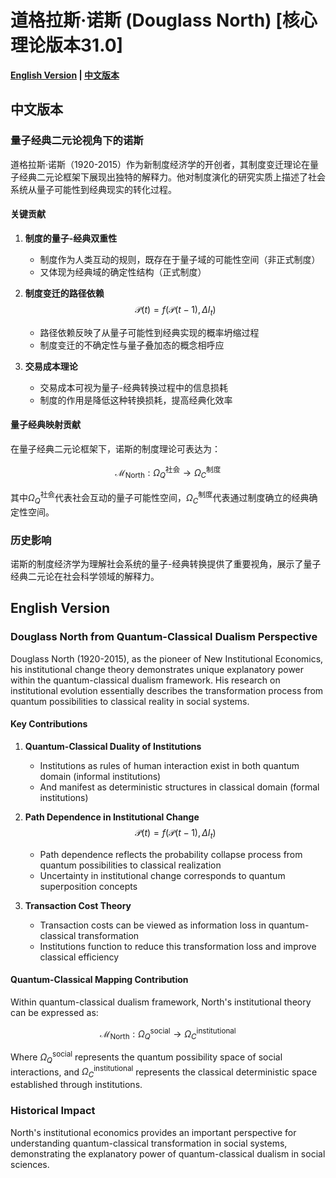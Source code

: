 # 道格拉斯·诺斯 (Douglass North) [核心理论版本31.0]

**[English Version](#english) | [中文版本](#chinese)**

## <a name="chinese"></a> 中文版本

### 量子经典二元论视角下的诺斯

道格拉斯·诺斯（1920-2015）作为新制度经济学的开创者，其制度变迁理论在量子经典二元论框架下展现出独特的解释力。他对制度演化的研究实质上描述了社会系统从量子可能性到经典现实的转化过程。

#### 关键贡献

1. **制度的量子-经典双重性**
   - 制度作为人类互动的规则，既存在于量子域的可能性空间（非正式制度）
   - 又体现为经典域的确定性结构（正式制度）
   
2. **制度变迁的路径依赖**
   $$\mathcal{P}(t) = f(\mathcal{P}(t-1), \Delta I_t)$$
   - 路径依赖反映了从量子可能性到经典实现的概率坍缩过程
   - 制度变迁的不确定性与量子叠加态的概念相呼应

3. **交易成本理论**
   - 交易成本可视为量子-经典转换过程中的信息损耗
   - 制度的作用是降低这种转换损耗，提高经典化效率

#### 量子经典映射贡献

在量子经典二元论框架下，诺斯的制度理论可表达为：

$$\mathcal{M}_{\text{North}}: \Omega_Q^{\text{社会}} \rightarrow \Omega_C^{\text{制度}}$$

其中$`\Omega_Q^{\text{社会}}`$代表社会互动的量子可能性空间，$`\Omega_C^{\text{制度}}`$代表通过制度确立的经典确定性空间。

### 历史影响

诺斯的制度经济学为理解社会系统的量子-经典转换提供了重要视角，展示了量子经典二元论在社会科学领域的解释力。

## <a name="english"></a> English Version

### Douglass North from Quantum-Classical Dualism Perspective

Douglass North (1920-2015), as the pioneer of New Institutional Economics, his institutional change theory demonstrates unique explanatory power within the quantum-classical dualism framework. His research on institutional evolution essentially describes the transformation process from quantum possibilities to classical reality in social systems.

#### Key Contributions

1. **Quantum-Classical Duality of Institutions**
   - Institutions as rules of human interaction exist in both quantum domain (informal institutions)
   - And manifest as deterministic structures in classical domain (formal institutions)

2. **Path Dependence in Institutional Change**
   $$\mathcal{P}(t) = f(\mathcal{P}(t-1), \Delta I_t)$$
   - Path dependence reflects the probability collapse process from quantum possibilities to classical realization
   - Uncertainty in institutional change corresponds to quantum superposition concepts

3. **Transaction Cost Theory**
   - Transaction costs can be viewed as information loss in quantum-classical transformation
   - Institutions function to reduce this transformation loss and improve classical efficiency

#### Quantum-Classical Mapping Contribution

Within quantum-classical dualism framework, North's institutional theory can be expressed as:

$$\mathcal{M}_{\text{North}}: \Omega_Q^{\text{social}} \rightarrow \Omega_C^{\text{institutional}}$$

Where $`\Omega_Q^{\text{social}}`$ represents the quantum possibility space of social interactions, and $`\Omega_C^{\text{institutional}}`$ represents the classical deterministic space established through institutions.

### Historical Impact

North's institutional economics provides an important perspective for understanding quantum-classical transformation in social systems, demonstrating the explanatory power of quantum-classical dualism in social sciences.
